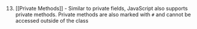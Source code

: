 13. [[Private Methods]] - Similar to private fields, JavaScript also supports private methods. Private methods are also marked with `#` and cannot be accessed outside of the class